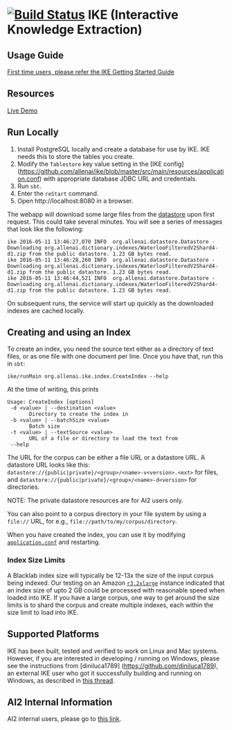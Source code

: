 [![Build Status](https://semaphoreci.com/api/v1/allenai/ike/branches/master/shields_badge.svg)](https://semaphoreci.com/allenai/ike)
IKE (Interactive Knowledge Extraction)
======================================

## Usage Guide
[First time users, please refer the IKE Getting Started Guide](USAGE-GUIDE.md)

## Resources
[Live Demo](http://ike.allenai.org/)

## Run Locally
1. Install PostgreSQL locally and create a database for use by IKE. IKE needs this to store the tables you create.
2. Modify the `Tablestore` key value setting in the [IKE config] (https://github.com/allenai/ike/blob/master/src/main/resources/application.conf) with appropriate database JDBC URL and credentials.
3. Run `sbt`.
4. Enter the `reStart` command.
5. Open http://localhost:8080 in a browser.

The webapp will download some large files from the [datastore](https://github.com/allenai/datastore) upon first request. This could take several minutes. You will see a series of messages that look like the following:

```
ike 2016-05-11 13:46:27,070 INFO  org.allenai.datastore.Datastore - Downloading org.allenai.dictionary.indexes/WaterlooFilteredV2Shard4-d1.zip from the public datastore. 1.23 GB bytes read.
ike 2016-05-11 13:46:28,260 INFO  org.allenai.datastore.Datastore - Downloading org.allenai.dictionary.indexes/WaterlooFilteredV2Shard4-d1.zip from the public datastore. 1.23 GB bytes read.
ike 2016-05-11 13:46:44,521 INFO  org.allenai.datastore.Datastore - Downloading org.allenai.dictionary.indexes/WaterlooFilteredV2Shard4-d1.zip from the public datastore. 1.23 GB bytes read.
```
On subsequent runs, the service will start up quickly as the downloaded indexes are cached locally.

## Creating and using an Index
To create an index, you need the source text either as a directory of text files, or as one file with one document per line. Once you have that, run this in `sbt`:
```
ike/runMain org.allenai.ike.index.CreateIndex --help
```
At the time of writing, this prints
```
Usage: CreateIndex [options]
 -d <value> | --destination <value>
       Directory to create the index in
 -b <value> | --batchSize <value>
       Batch size
 -t <value> | --textSource <value>
       URL of a file or directory to load the text from
 --help
```
The URL for the corpus can be either a file URL or a datastore URL. A datastore URL looks like this: `datastore://{public|private}/<group>/<name>-v<version>.<ext>` for files, and `datastore://{public|private}/<group>/<name>-d<version>` for directories.

NOTE: The private datastore resources are for AI2 users only.

You can also point to a corpus directory in your file system by using a `file://` URL, for e.g., `file://path/to/my/corpus/directory`.

When you have created the index, you can use it by modifying [`application.conf`](src/main/resources/application.conf) and restarting.

### Index Size Limits

A Blacklab index size will typically be 12-13x the size of the input corpus being indexed.
Our testing on an Amazon [`r3.2xlarge`](https://aws.amazon.com/ec2/instance-types/) instance indicated that an index size of upto 2 GB could be processed with reasonable speed when loaded into IKE. If you have a large corpus, one way to get around the size limits is to shard the corpus and create multiple indexes, each within the size limit to load into IKE.


## Supported Platforms

IKE has been built, tested and verified to work on Linux and Mac systems. However, if you are interested in developing / running on Windows, please see the instructions from [diniluca1789] (https://github.com/diniluca1789), an external IKE user who got it successfully building and running on Windows, as described in [this thread](https://github.com/allenai/ike/issues/225).


## AI2 Internal Information
AI2 internal users, please go to [this link](README-AI2.md).
